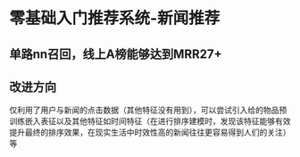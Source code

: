 # 零基础入门推荐系统-新闻推荐
## 单路nn召回，线上A榜能够达到MRR27+

## 改进方向
  仅利用了用户与新闻的点击数据（其他特征没有用到），可以尝试引入给的物品预训练嵌入表征以及其他特征如时间特征（在进行排序建模时，发现该特征能够有效提升最终的排序效果，在现实生活中时效性高的新闻往往更容易得到人们的关注）等
 
